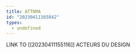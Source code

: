 ```yaml
---
title: ATTOMA
id: "20230411165842"
types:
  - undefined
---
```


LINK TO [[20230411155116]] ACTEURS DU DESIGN
